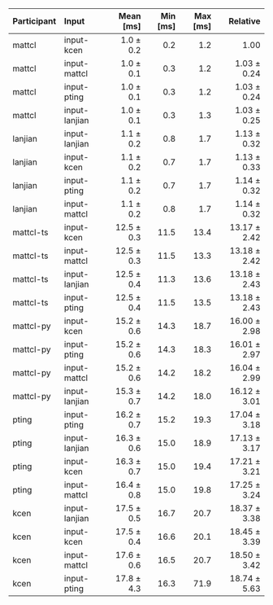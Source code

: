 | Participant | Input | Mean [ms] | Min [ms] | Max [ms] | Relative |
|:---|:---|---:|---:|---:|---:|
| mattcl | input-kcen | 1.0 ± 0.2 | 0.2 | 1.2 | 1.00 |
| mattcl | input-mattcl | 1.0 ± 0.1 | 0.3 | 1.2 | 1.03 ± 0.24 |
| mattcl | input-pting | 1.0 ± 0.1 | 0.3 | 1.2 | 1.03 ± 0.24 |
| mattcl | input-lanjian | 1.0 ± 0.1 | 0.3 | 1.3 | 1.03 ± 0.25 |
| lanjian | input-lanjian | 1.1 ± 0.2 | 0.8 | 1.7 | 1.13 ± 0.32 |
| lanjian | input-kcen | 1.1 ± 0.2 | 0.7 | 1.7 | 1.13 ± 0.33 |
| lanjian | input-pting | 1.1 ± 0.2 | 0.7 | 1.7 | 1.14 ± 0.32 |
| lanjian | input-mattcl | 1.1 ± 0.2 | 0.8 | 1.7 | 1.14 ± 0.32 |
| mattcl-ts | input-kcen | 12.5 ± 0.3 | 11.5 | 13.4 | 13.17 ± 2.42 |
| mattcl-ts | input-mattcl | 12.5 ± 0.3 | 11.5 | 13.3 | 13.18 ± 2.42 |
| mattcl-ts | input-lanjian | 12.5 ± 0.4 | 11.3 | 13.6 | 13.18 ± 2.43 |
| mattcl-ts | input-pting | 12.5 ± 0.4 | 11.5 | 13.5 | 13.18 ± 2.43 |
| mattcl-py | input-kcen | 15.2 ± 0.6 | 14.3 | 18.7 | 16.00 ± 2.98 |
| mattcl-py | input-pting | 15.2 ± 0.6 | 14.3 | 18.3 | 16.01 ± 2.97 |
| mattcl-py | input-mattcl | 15.2 ± 0.6 | 14.2 | 18.2 | 16.04 ± 2.99 |
| mattcl-py | input-lanjian | 15.3 ± 0.7 | 14.2 | 18.0 | 16.12 ± 3.01 |
| pting | input-pting | 16.2 ± 0.7 | 15.2 | 19.3 | 17.04 ± 3.18 |
| pting | input-lanjian | 16.3 ± 0.6 | 15.0 | 18.9 | 17.13 ± 3.17 |
| pting | input-kcen | 16.3 ± 0.7 | 15.0 | 19.4 | 17.21 ± 3.21 |
| pting | input-mattcl | 16.4 ± 0.8 | 15.0 | 19.8 | 17.25 ± 3.24 |
| kcen | input-lanjian | 17.5 ± 0.5 | 16.7 | 20.7 | 18.37 ± 3.38 |
| kcen | input-kcen | 17.5 ± 0.4 | 16.6 | 20.1 | 18.45 ± 3.39 |
| kcen | input-mattcl | 17.6 ± 0.6 | 16.5 | 20.7 | 18.50 ± 3.42 |
| kcen | input-pting | 17.8 ± 4.3 | 16.3 | 71.9 | 18.74 ± 5.63 |
